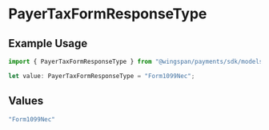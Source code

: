 # PayerTaxFormResponseType

## Example Usage

```typescript
import { PayerTaxFormResponseType } from "@wingspan/payments/sdk/models/shared";

let value: PayerTaxFormResponseType = "Form1099Nec";
```

## Values

```typescript
"Form1099Nec"
```